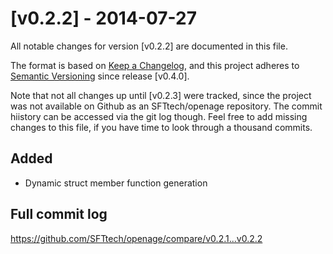 # [v0.2.2] - 2014-07-27
All notable changes for version [v0.2.2] are documented in this file.

The format is based on [Keep a Changelog](https://keepachangelog.com/en/1.0.0/),
and this project adheres to [Semantic Versioning](https://semver.org/spec/v2.0.0.html) since release [v0.4.0].

Note that not all changes up until [v0.2.3] were tracked, since the project was not available on Github as an SFTtech/openage repository. The commit hiistory can be accessed via the git log though. Feel free to add missing changes to this file, if you have time to look through a thousand commits.

## Added
- Dynamic struct member function generation

## Full commit log

https://github.com/SFTtech/openage/compare/v0.2.1...v0.2.2
